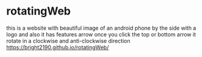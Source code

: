 # rotatingWeb
this is a website with beautiful image of an android phone by the side with a logo and also it has features arrow once you click the top or bottom arrow it rotate in a clockwise and anti-clockwise direction
 https://bright2190.github.io/rotatingWeb/
